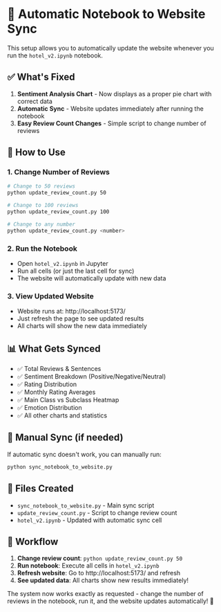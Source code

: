 # 🔄 Automatic Notebook to Website Sync

This setup allows you to automatically update the website whenever you run the `hotel_v2.ipynb` notebook.

## ✅ What's Fixed

1. **Sentiment Analysis Chart** - Now displays as a proper pie chart with correct data
2. **Automatic Sync** - Website updates immediately after running the notebook
3. **Easy Review Count Changes** - Simple script to change number of reviews

## 🚀 How to Use

### 1. Change Number of Reviews
```bash
# Change to 50 reviews
python update_review_count.py 50

# Change to 100 reviews  
python update_review_count.py 100

# Change to any number
python update_review_count.py <number>
```

### 2. Run the Notebook
- Open `hotel_v2.ipynb` in Jupyter
- Run all cells (or just the last cell for sync)
- The website will automatically update with new data

### 3. View Updated Website
- Website runs at: http://localhost:5173/
- Just refresh the page to see updated results
- All charts will show the new data immediately

## 📊 What Gets Synced

- ✅ Total Reviews & Sentences
- ✅ Sentiment Breakdown (Positive/Negative/Neutral)
- ✅ Rating Distribution
- ✅ Monthly Rating Averages
- ✅ Main Class vs Subclass Heatmap
- ✅ Emotion Distribution
- ✅ All other charts and statistics

## 🔧 Manual Sync (if needed)

If automatic sync doesn't work, you can manually run:
```bash
python sync_notebook_to_website.py
```

## 📁 Files Created

- `sync_notebook_to_website.py` - Main sync script
- `update_review_count.py` - Script to change review count
- `hotel_v2.ipynb` - Updated with automatic sync cell

## 🎯 Workflow

1. **Change review count**: `python update_review_count.py 50`
2. **Run notebook**: Execute all cells in `hotel_v2.ipynb`
3. **Refresh website**: Go to http://localhost:5173/ and refresh
4. **See updated data**: All charts show new results immediately!

The system now works exactly as requested - change the number of reviews in the notebook, run it, and the website updates automatically! 🎉
